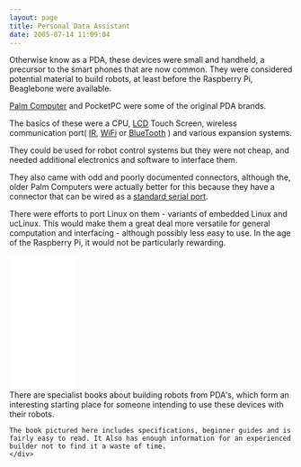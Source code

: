 ```yaml
---
layout: page
title: Personal Data Assistant
date: 2005-07-14 11:09:04
---
```

Otherwise know as a PDA, these devices were small and handheld, a precursor to the smart phones that are now common. They were considered potential material to build robots, at least before the Raspberry Pi, Beaglebone were available.

<a class="wiki" href="/wiki/palm_computer.html" title="Palm Computer">Palm Computer</a> and PocketPC were some of the original PDA brands.

The basics of these were a CPU, <a class="wiki" href="/wiki/lcd.html" title="Liquid Crystal Display">LCD</a> Touch Screen, wireless communication port( <a class="wiki" href="/wiki/ir.html" title="Acronym for Infra Red">IR</a>, <a class="wiki" href="/wiki/wifi.html" title="Wireless Lan">WiFi</a> or <a class="wiki" href="/wiki/bluetooth.html" title="Bluetooth">BlueTooth</a> ) and various expansion systems.

They could be used for robot control systems but they were not cheap, and needed additional electronics and software to interface them.

They also came with odd and poorly documented connectors, although the, older Palm Computers were actually better for this because they have a connector that can be wired as a <a class="wiki" href="/wiki/rs232.html" title="A serial communication standard">standard serial port</a>.

There were efforts to port Linux on them - variants of embedded Linux and ucLinux. This would make them a great deal more versatile for general computation and interfacing - although possibly less easy to use. In the age of the Raspberry Pi, it would not be particularly rewarding.

<div class="media">
    <div class="media-left">
    <iframe style="width:120px;height:240px;" marginwidth="0" marginheight="0" scrolling="no" frameborder="0" src="//ws-eu.amazon-adsystem.com/widgets/q?ServiceVersion=20070822&OneJS=1&Operation=GetAdHtml&MarketPlace=GB&source=ss&ref=as_ss_li_til&ad_type=product_link&tracking_id=orionrobots-21&marketplace=amazon&region=GB&placement=0071417419&asins=0071417419&linkId=521b643817af42f39f7922352ddd575c&show_border=true&link_opens_in_new_window=true"></iframe>
    </div>
    <div class="media-body">There are specialist books about building robots from PDA's, which form an interesting starting place for someone intending to use these devices with their robots.

    The book pictured here includes specifications, beginner guides and is fairly easy to read. It Also has enough information for an experienced builder not to find it a waste of time.
    </div>
</div>


